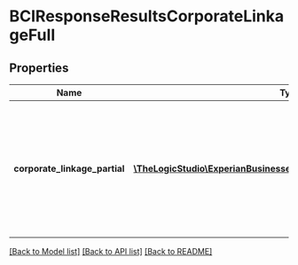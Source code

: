 # BCIResponseResultsCorporateLinkageFull

## Properties
Name | Type | Description | Notes
------------ | ------------- | ------------- | -------------
**corporate_linkage_partial** | [**\TheLogicStudio\ExperianBusinessesPHP\Model\CorporateLinkageFull[]**](CorporateLinkageFull.md) | When linkage is present, corporateLinkagePartial will return the Ultimate Parent, the immediate Parent/Headquarters, up to 10 Subsidiaries, and up to 10 branches. If additional data is available, the returnLimitExceeded indicator will be true | [optional] 

[[Back to Model list]](../README.md#documentation-for-models) [[Back to API list]](../README.md#documentation-for-api-endpoints) [[Back to README]](../README.md)


